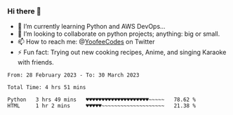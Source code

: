 ### Hi there 👋

<!--
**Sara-Pak/Sara-Pak** is a ✨ _special_ ✨ repository because its `README.md` (this file) appears on your GitHub profile.

Here are some ideas to get you started:
- 🤔 I’m looking for help with ...
- 💬 Ask me about ...
- 😄 Pronouns: ...


- 🔭 I’m currently working on getting certified in Google's IT Automation with Python and doing #100daysofcode in Python. 
-->
- 🌱 I’m currently learning Python and AWS DevOps...
- 👯 I’m looking to collaborate on python projects; anything: big or small.
- 📫 How to reach me: @[YoofeeCodes](https://twitter.com/YoofeeCodes) on Twitter
- ⚡ Fun fact: Trying out new cooking recipes, Anime, and singing Karaoke with friends.


<!--START_SECTION:waka-->

```text
From: 28 February 2023 - To: 30 March 2023

Total Time: 4 hrs 51 mins

Python   3 hrs 49 mins   ♥♥♥♥♥♥♥♥♥♥♥♥♥♥♥♥♥♥♥♥~~~~~   78.62 %
HTML     1 hr 2 mins     ♥♥♥♥♥~~~~~~~~~~~~~~~~~~~~   21.38 %
```

<!--END_SECTION:waka-->

